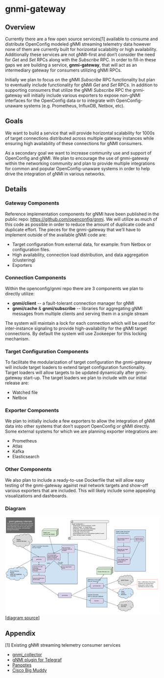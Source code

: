 # gnmi-gateway

## Overview
Currently there are a few open source services\[1] available to consume and
distribute OpenConfig modeled gNMI streaming telemetry data however none of
them are currently built for horizontal scalability or high availability.
Additionally these services are not gNMI-first and don’t consider the need for
_Get_ and _Set_ RPCs along with the _Subscribe_ RPC. In order to fill-in these
gaps we are building a service, **gnmi-gateway**, that will act as an
intermediary gateway for consumers utilizing gNMI RPCs.

Initially we plan to focus on the gNMI _Subscribe_ RPC functionality but plan to
eventually include functionality for gNMI _Get_ and _Set_ RPCs. In addition to
supporting consumers that utilize the gNMI _Subscribe_ RPC the gnmi-gateway
will initially include various exporters to expose non-gNMI interfaces for
the OpenConfig data or to integrate with OpenConfig-unaware systems
(e.g. Prometheus, InfluxDB, Netbox, etc).

## Goals
We want to build a service that will provide horizontal scalability for 1000s
of target connections distributed across multiple gateway instances while
ensuring high availability of these connections for gNMI consumers.

As a secondary goal we want to increase community use and support of OpenConfig
and gNMI. We plan to encourage the use of gnmi-gateway within the networking
community and plan to provide multiple integrations for common and popular
OpenConfig-unaware systems in order to help drive the integration of gNMI
in various networks.

## Details

### Gateway Components
Reference implementation components for gNMI have been published in the public
repo: https://github.com/openconfig/gnmi. We will utilize as much of this
code as possible in order to reduce the amount of duplicate code and duplicate
effort. The pieces for the gnmi-gateway that we’ll have to implement outside of
the available gNMI code are:
- Target configuration from external data, for example: from Netbox or
  configuration files. 
- High availability, connection load distribution, and
  data aggregation (clustering)
- Exporters

### Connection Components
Within the openconfig/gnmi repo there are 3 components we plan to directly
utilize:
- **gnmi/client** -- a fault-tolerant connection manager for gNMI
- **gnmi/cache** & **gnmi/subscribe** -- libraries for aggregating gNMI
  messages from multiple clients and serving them in a single stream

The system will maintain a lock for each connection which will be used for
inter-instance signaling to provide high-availability for the gNMI target
connections. By default the system will use Zookeeper for this locking
mechanism.

### Target Configuration Components
To facilitate the modularization of target configuration the gnmi-gateway will
include target loaders to extend target configuration functionality.
Target loaders will allow targets to be updated dynamically after gnmi-gateway
start-up. The target loaders we plan to include with our initial release are:
 - Watched file
 - Netbox

### Exporter Components
We plan to initially include a few exporters to allow the integration of gNMI
data into other systems that don’t support OpenConfig or gNMI directly. Some
external systems for which we are planning exporter integrations are:
- Prometheus
- Atlas
- Kafka
- Elasticsearch

### Other Components
We also plan to include a ready-to-use Dockerfile that will allow easy testing
of the gnmi-gateway against real network targets and show-off various exporters
that are included. This will likely include some appealing visualizations and
dashboards.

### Diagram
![gnmi-gateway internals](./gnmi-gateway-internals.svg)
\[[diagram source][5]]

## Appendix
\[1] Existing gNMI streaming telemetry consumer services
- [gnmi_collector][1]
- [gNMI plugin for Telegraf][2]
- [Panoptes][3]
- [Cisco Big Muddy][4]


[1]: https://github.com/openconfig/gnmi/blob/master/cmd/gnmi_collector
[2]: https://github.com/influxdata/telegraf/tree/master/plugins/inputs/gnmi
[3]: https://github.com/yahoo/panoptes
[4]: https://github.com/cisco/bigmuddy-network-telemetry-pipeline
[5]: https://docs.google.com/drawings/d/19UveHFMGCLwX5z3KnV46mkpkiqPk849VuuHdS_XFUyM/edit?usp=sharing
